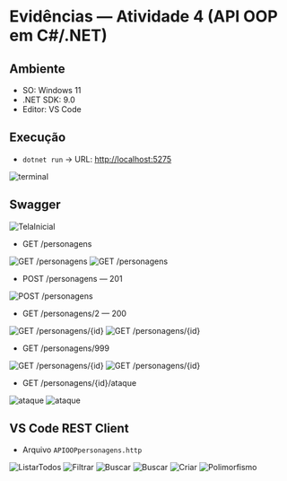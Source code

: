 # Evidências — Atividade 4 (API OOP em C#/.NET)

## Ambiente

- SO: Windows 11
- .NET SDK: 9.0
- Editor: VS Code

## Execução

- `dotnet run` → URL: <http://localhost:5275>
  
![terminal](<evidencias_imagens/01_execução.png>)

## Swagger

![TelaInicial](<evidencias_imagens/02_swagger_inicial.png>)

- GET /personagens

![GET /personagens](<evidencias_imagens/03_swagger_get_personagens.png>)
![GET /personagens](<evidencias_imagens/04_swagger_get_personagens.png>)

- POST /personagens — 201

![POST /personagens](<evidencias_imagens/05_swagger_post_personagens.png>)

- GET /personagens/2 — 200

![GET /personagens/{id}](<evidencias_imagens/06_swagger_get_personagens_200.png>)
![GET /personagens/{id}](<evidencias_imagens/07_swagger_get_personagens_200.png>)

- GET /personagens/999

![GET /personagens/{id}](<evidencias_imagens/08_swagger_get_personagens_404.png>)
![GET /personagens/{id}](<evidencias_imagens/09_swagger_get_personagens_404.png>)

- GET /personagens/{id}/ataque

![ataque](<evidencias_imagens/10_swagger_get_personagens_ataque.png>)
![ataque](<evidencias_imagens/11_swagger_get_personagens_ataque.png>)

## VS Code REST Client

- Arquivo `APIOOPpersonagens.http`

![ListarTodos](<evidencias_imagens/12_http_listar_todos.png>)
![Filtrar](<evidencias_imagens/13_http_filtrar_por_classe.png>)
![Buscar](<evidencias_imagens/14_http_buscar_por_id.png>)
![Buscar](<evidencias_imagens/15_http_buscar_por_id.png>)
![Criar](<evidencias_imagens/16_http_criar.png>)
![Polimorfismo](<evidencias_imagens/17_http_polimorfismo.png>)
